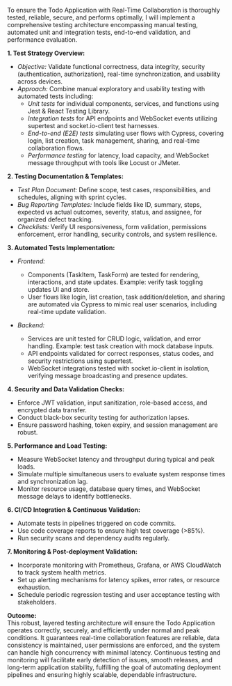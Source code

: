 To ensure the Todo Application with Real-Time Collaboration is thoroughly tested, reliable, secure, and performs optimally, I will implement a comprehensive testing architecture encompassing manual testing, automated unit and integration tests, end-to-end validation, and performance evaluation.

**1. Test Strategy Overview:**  
- *Objective:* Validate functional correctness, data integrity, security (authentication, authorization), real-time synchronization, and usability across devices.  
- *Approach:* Combine manual exploratory and usability testing with automated tests including:  
  - *Unit tests* for individual components, services, and functions using Jest & React Testing Library.  
  - *Integration tests* for API endpoints and WebSocket events utilizing supertest and socket.io-client test harnesses.  
  - *End-to-end (E2E) tests* simulating user flows with Cypress, covering login, list creation, task management, sharing, and real-time collaboration flows.  
  - *Performance testing* for latency, load capacity, and WebSocket message throughput with tools like Locust or JMeter.

**2. Testing Documentation & Templates:**  
- *Test Plan Document:* Define scope, test cases, responsibilities, and schedules, aligning with sprint cycles.  
- *Bug Reporting Templates:* Include fields like ID, summary, steps, expected vs actual outcomes, severity, status, and assignee, for organized defect tracking.  
- *Checklists:* Verify UI responsiveness, form validation, permissions enforcement, error handling, security controls, and system resilience.

**3. Automated Tests Implementation:**  
- *Frontend:*  
  - Components (TaskItem, TaskForm) are tested for rendering, interactions, and state updates. Example: verify task toggling updates UI and store.  
  - User flows like login, list creation, task addition/deletion, and sharing are automated via Cypress to mimic real user scenarios, including real-time update validation.  

- *Backend:*  
  - Services are unit tested for CRUD logic, validation, and error handling. Example: test task creation with mock database inputs.  
  - API endpoints validated for correct responses, status codes, and security restrictions using supertest.  
  - WebSocket integrations tested with socket.io-client in isolation, verifying message broadcasting and presence updates.

**4. Security and Data Validation Checks:**  
- Enforce JWT validation, input sanitization, role-based access, and encrypted data transfer.  
- Conduct black-box security testing for authorization lapses.  
- Ensure password hashing, token expiry, and session management are robust.

**5. Performance and Load Testing:**  
- Measure WebSocket latency and throughput during typical and peak loads.  
- Simulate multiple simultaneous users to evaluate system response times and synchronization lag.  
- Monitor resource usage, database query times, and WebSocket message delays to identify bottlenecks.

**6. CI/CD Integration & Continuous Validation:**  
- Automate tests in pipelines triggered on code commits.  
- Use code coverage reports to ensure high test coverage (>85%).  
- Run security scans and dependency audits regularly.  

**7. Monitoring & Post-deployment Validation:**  
- Incorporate monitoring with Prometheus, Grafana, or AWS CloudWatch to track system health metrics.  
- Set up alerting mechanisms for latency spikes, error rates, or resource exhaustion.  
- Schedule periodic regression testing and user acceptance testing with stakeholders.

**Outcome:**  
This robust, layered testing architecture will ensure the Todo Application operates correctly, securely, and efficiently under normal and peak conditions. It guarantees real-time collaboration features are reliable, data consistency is maintained, user permissions are enforced, and the system can handle high concurrency with minimal latency. Continuous testing and monitoring will facilitate early detection of issues, smooth releases, and long-term application stability, fulfilling the goal of automating deployment pipelines and ensuring highly scalable, dependable infrastructure.